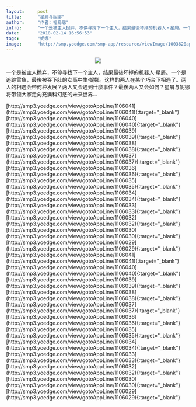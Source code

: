 ```yaml
---
layout:     post
title:      "星屑与妮娜"
author:     "作者：福岛聪"
intro:      "一个是被主人抛弃，不停寻找下一个主人，结果最後坏掉的机器人‧星屑。一个是追踪雷鱼，最後被吞下肚的女高中生‧妮娜。这样的两人在某个巧合下相遇了。两人的相遇会带何种发展？两人又会遇到什麼事件？最後两人又会如何？星屑与妮娜将带领大家走向充满科幻感的未来世界…"
date:       "2018-02-14 16:56:53"
tags:       "妮娜"
image:      "http://smp.yoedge.com/smp-app/resource/viewImage/1003620appline.png"
---
```

<div style="text-align: center">
<p><img src="http://smp.yoedge.com/smp-app/resource/viewImage/1003620appline.png"/></p>
</div>
<p class="post-meta">
<span>一个是被主人抛弃，不停寻找下一个主人，结果最後坏掉的机器人‧星屑。一个是追踪雷鱼，最後被吞下肚的女高中生‧妮娜。这样的两人在某个巧合下相遇了。两人的相遇会带何种发展？两人又会遇到什麼事件？最後两人又会如何？星屑与妮娜将带领大家走向充满科幻感的未来世界…</span>
</p>
[http://smp3.yoedge.com/view/gotoAppLine/1106041](http://smp3.yoedge.com/view/gotoAppLine/1106041){:target="_blank"}
[http://smp3.yoedge.com/view/gotoAppLine/1106040](http://smp3.yoedge.com/view/gotoAppLine/1106040){:target="_blank"}
[http://smp3.yoedge.com/view/gotoAppLine/1106039](http://smp3.yoedge.com/view/gotoAppLine/1106039){:target="_blank"}
[http://smp3.yoedge.com/view/gotoAppLine/1106038](http://smp3.yoedge.com/view/gotoAppLine/1106038){:target="_blank"}
[http://smp3.yoedge.com/view/gotoAppLine/1106037](http://smp3.yoedge.com/view/gotoAppLine/1106037){:target="_blank"}
[http://smp3.yoedge.com/view/gotoAppLine/1106036](http://smp3.yoedge.com/view/gotoAppLine/1106036){:target="_blank"}
[http://smp3.yoedge.com/view/gotoAppLine/1106035](http://smp3.yoedge.com/view/gotoAppLine/1106035){:target="_blank"}
[http://smp3.yoedge.com/view/gotoAppLine/1106034](http://smp3.yoedge.com/view/gotoAppLine/1106034){:target="_blank"}
[http://smp3.yoedge.com/view/gotoAppLine/1106033](http://smp3.yoedge.com/view/gotoAppLine/1106033){:target="_blank"}
[http://smp3.yoedge.com/view/gotoAppLine/1106032](http://smp3.yoedge.com/view/gotoAppLine/1106032){:target="_blank"}
[http://smp3.yoedge.com/view/gotoAppLine/1106030](http://smp3.yoedge.com/view/gotoAppLine/1106030){:target="_blank"}
[http://smp3.yoedge.com/view/gotoAppLine/1106029](http://smp3.yoedge.com/view/gotoAppLine/1106029){:target="_blank"}
[http://smp3.yoedge.com/view/gotoAppLine/1106041](http://smp3.yoedge.com/view/gotoAppLine/1106041){:target="_blank"}
[http://smp3.yoedge.com/view/gotoAppLine/1106040](http://smp3.yoedge.com/view/gotoAppLine/1106040){:target="_blank"}
[http://smp3.yoedge.com/view/gotoAppLine/1106039](http://smp3.yoedge.com/view/gotoAppLine/1106039){:target="_blank"}
[http://smp3.yoedge.com/view/gotoAppLine/1106038](http://smp3.yoedge.com/view/gotoAppLine/1106038){:target="_blank"}
[http://smp3.yoedge.com/view/gotoAppLine/1106037](http://smp3.yoedge.com/view/gotoAppLine/1106037){:target="_blank"}
[http://smp3.yoedge.com/view/gotoAppLine/1106036](http://smp3.yoedge.com/view/gotoAppLine/1106036){:target="_blank"}
[http://smp3.yoedge.com/view/gotoAppLine/1106035](http://smp3.yoedge.com/view/gotoAppLine/1106035){:target="_blank"}
[http://smp3.yoedge.com/view/gotoAppLine/1106034](http://smp3.yoedge.com/view/gotoAppLine/1106034){:target="_blank"}
[http://smp3.yoedge.com/view/gotoAppLine/1106033](http://smp3.yoedge.com/view/gotoAppLine/1106033){:target="_blank"}
[http://smp3.yoedge.com/view/gotoAppLine/1106032](http://smp3.yoedge.com/view/gotoAppLine/1106032){:target="_blank"}
[http://smp3.yoedge.com/view/gotoAppLine/1106030](http://smp3.yoedge.com/view/gotoAppLine/1106030){:target="_blank"}
[http://smp3.yoedge.com/view/gotoAppLine/1106029](http://smp3.yoedge.com/view/gotoAppLine/1106029){:target="_blank"}


